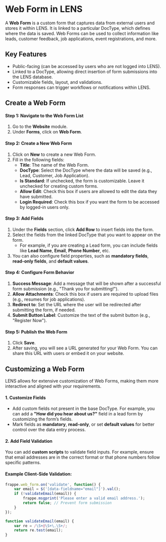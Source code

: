 # Web Form in LENS

A **Web Form** is a custom form that captures data from external users and stores it within LENS. It is linked to a particular DocType, which defines where the data is saved. Web Forms can be used to collect information like leads, customer feedback, job applications, event registrations, and more.

## Key Features

-   Public-facing (can be accessed by users who are not logged into LENS).
-   Linked to a DocType, allowing direct insertion of form submissions into the LENS database.
-   Customizable fields, layout, and validations.
-   Form responses can trigger workflows or notifications within LENS.

## Create a Web Form

#### Step 1: Navigate to the Web Form List

1.  Go to the **Website** module.
2.  Under **Forms**, click on **Web Form**.

#### Step 2: Create a New Web Form

1.  Click on **New** to create a new Web Form.
2.  Fill in the following fields:
    -   **Title**: The name of the Web Form.
    -   **DocType**: Select the DocType where the data will be saved (e.g., Lead, Customer, Job Application).
    -   **Is Standard**: If unchecked, the form is customizable. Leave it unchecked for creating custom forms.
    -   **Allow Edit**: Check this box if users are allowed to edit the data they have submitted.
    -   **Login Required**: Check this box if you want the form to be accessed by logged-in users only.

#### Step 3: Add Fields

1.  Under the **Fields** section, click **Add Row** to insert fields into the form.
2.  Select the fields from the linked DocType that you want to appear on the form.
    -   For example, if you are creating a Lead form, you can include fields like **Lead Name**, **Email**, **Phone Number**, etc.
3.  You can also configure field properties, such as **mandatory fields**, **read-only fields**, and **default values**.

#### Step 4: Configure Form Behavior

1.  **Success Message**: Add a message that will be shown after a successful form submission (e.g., "Thank you for submitting!").
2.  **Allow Attachments**: Check this box if users are required to upload files (e.g., resumes for job applications).
3.  **Redirect to**: Set the URL where the user will be redirected after submitting the form, if needed.
4.  **Submit Button Label**: Customize the text of the submit button (e.g., "Register Now").

#### Step 5: Publish the Web Form

1.  Click **Save**.
2.  After saving, you will see a URL generated for your Web Form. You can share this URL with users or embed it on your website.

## Customizing a Web Form

LENS allows for extensive customization of Web Forms, making them more interactive and aligned with your requirements.

#### **1. Customize Fields**

-   Add custom fields not present in the base DocType. For example, you can add a **"How did you hear about us?"** field in a lead form by customizing the form’s fields.
-   Mark fields as **mandatory**, **read-only**, or set **default values** for better control over the data entry process.

#### **2. Add Field Validation**

You can add **custom scripts** to validate field inputs. For example, ensure that email addresses are in the correct format or that phone numbers follow specific patterns.

#### Example Client-Side Validation:
```javascript
frappe.web_form.on('validate', function() {
    var email = $('[data-fieldname="email"]').val();
    if (!validateEmail(email)) {
        frappe.msgprint('Please enter a valid email address.');
        return false; // Prevent form submission
    }
});

function validateEmail(email) {
    var re = /\S+@\S+\.\S+/;
    return re.test(email);
}
```
 
<!--stackedit_data:
eyJoaXN0b3J5IjpbLTEyMzgzNzI0MjcsLTc1NzUwNzMzOSwtMT
A5NDc4NDgwNiw3MzA5OTgxMTZdfQ==
-->